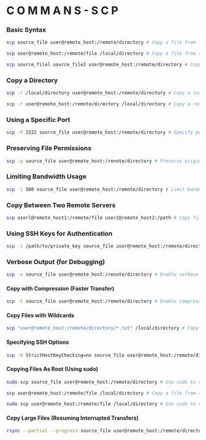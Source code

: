 # C O M M A N S - S C P


### Basic Syntax

```sh
scp source_file user@remote_host:/remote/directory # Copy a file from local to remote server

scp user@remote_host:/remote/file /local/directory # Copy a file from remote to local machine

scp source_filel source_file2 user@remote_host:/remote/directory # Copy multiple files to a remote directory
```

### Copy a Directory

```sh
scp -r /local/directory user@remote_host:/remote/directory # Copy a local directory recursively to a remote server

scp -r user@remote_host:/remote/directory /local/directory # Copy a remote directory recursively to the local machine
```

### Using a Specific Port

```sh
scp -P 2222 source_file user@remote_host:/remote/directory # Specify port 2222 for copying a file
```

### Preserving File Permissions

```sh
scp -p source_file user@remote_host:/renote/directory # Preserve original file permissions and timestamps
```

### Limiting Bandwidth Usage

```sh
scp -1 500 source_file user@remote_host:/remote/directory # Limit bandwidth usage to 560 Kbit/s while copying
```

### Copy Between Two Remote Servers
```sh
scp userl@remote_host1:/remote/file user2@remote_host2:/path # Copy files directly from one remote server to another
```

### Using SSH Keys for Authentication

```sh
scp -i /path/to/private_key source_file user@remote_host:/remote/directory # Use SSH key for authentication
```

### Verbose Output (for Debugging)

```sh
scp -v source_file user@remote_host:/renote/directory # Enable verbose mode to see detailed progress
```

#### Copy with Compression (Faster Transfer)

```sh
scp -C source_file user@remote_host:/remote/directory # Enable compression during file transfer for faster copying
```

#### Copy Files with Wildcards

```sh
scp "user@remote_host:/remote/directory/*.txt" /local/directory # Copy all .txt files from remote directory to local
```

#### Specifying SSH Options

```sh
scp -0 StrictHostKeyChecking=no source_file user@remote_host:/remote/directory # Disable host key checking
```

#### Copying Files As Root (Using sudo)

```sh
sudo scp source_file user@remote_host:/remote/directory # Use sudo to copy a file from the local machine with root privileges

scp user@remote_host:/remote/file /local/directory # Copy a file from a remote server as a non-root user

sudo scp user@remote_host:/remote/file /local/directory # Use sudo to copy a file to a local directory as root
```

#### Copy Large Files (Resuming Interrupted Transfers)

```sh
rsync --partial --progress source_file user@remote_host:/remote/directory # Use rsync to resume an interrupted transfer
```